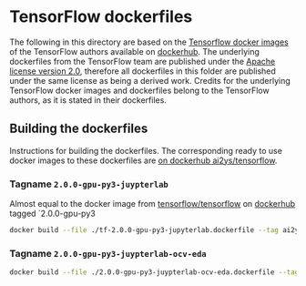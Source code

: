 # TensorFlow dockerfiles
The following in this directory are based on the [Tensorflow docker images](https://hub.docker.com/r/tensorflow/tensorflow/) of the TensorFlow authors available on [dockerhub](https://hub.docker.com). The underlying dockerfiles from the TensorFlow team are published under the [Apache license version 2.0](http://www.apache.org/licenses/LICENSE-2.0), therefore all dockerfiles in this folder are published under the same license as being a derived work. Credits for the underlying TensorFlow docker images and dockerfiles belong to the TensorFlow authors, as it is stated in their dockerfiles.

## Building the dockerfiles
Instructions for building the dockerfiles. The corresponding ready to use docker images to these dockerfiles are [on dockerhub ai2ys/tensorflow](https://hub.docker.com/r/ai2ys/tensorflow).

### Tagname `2.0.0-gpu-py3-juypterlab`
Almost equal to the docker image from [tensorflow/tensorflow](https://hub.docker.com/r/tensorflow/tensorflow) on [dockerhub](https://hub.docker.com/) tagged `2.0.0-gpu-py3

```bash
docker build --file ./tf-2.0.0-gpu-py3-jupyterlab.dockerfile --tag ai2ys/tensorflow:2.0.0-gpu-py3-juypterlab .
```

### Tagname `2.0.0-gpu-py3-juypterlab-ocv-eda`
```bash
docker build --file ./2.0.0-gpu-py3-juypterlab-ocv-eda.dockerfile --tag ai2ys/tensorflow:2.0.0-gpu-py3-juypterlab.ext .
```